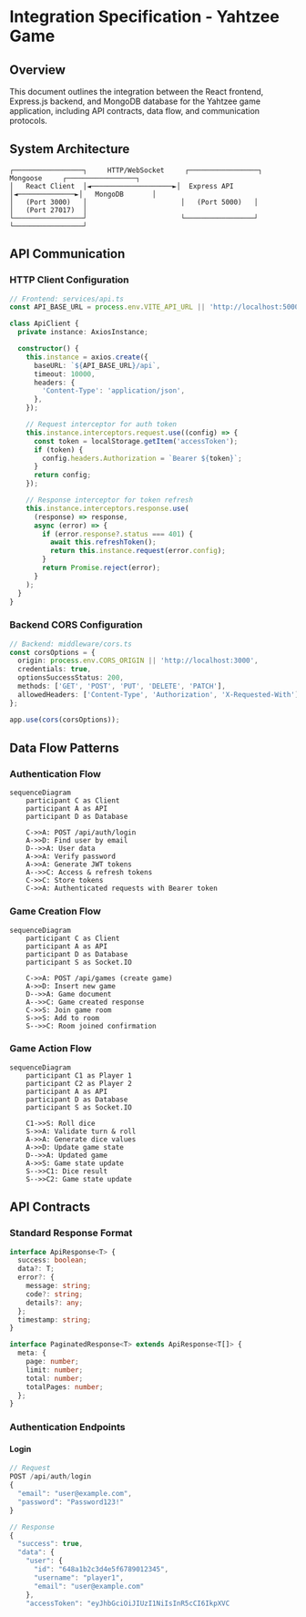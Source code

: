 # Integration Specification - Yahtzee Game

## Overview
This document outlines the integration between the React frontend, Express.js backend, and MongoDB database for the Yahtzee game application, including API contracts, data flow, and communication protocols.

## System Architecture
```
┌─────────────────┐     HTTP/WebSocket     ┌─────────────────┐     Mongoose     ┌─────────────────┐
│   React Client  │◄────────────────────►│  Express API    │◄──────────────►│   MongoDB       │
│   (Port 3000)   │                       │   (Port 5000)   │                 │   (Port 27017)  │
└─────────────────┘                       └─────────────────┘                 └─────────────────┘
```

## API Communication

### HTTP Client Configuration
```typescript
// Frontend: services/api.ts
const API_BASE_URL = process.env.VITE_API_URL || 'http://localhost:5000';

class ApiClient {
  private instance: AxiosInstance;

  constructor() {
    this.instance = axios.create({
      baseURL: `${API_BASE_URL}/api`,
      timeout: 10000,
      headers: {
        'Content-Type': 'application/json',
      },
    });

    // Request interceptor for auth token
    this.instance.interceptors.request.use((config) => {
      const token = localStorage.getItem('accessToken');
      if (token) {
        config.headers.Authorization = `Bearer ${token}`;
      }
      return config;
    });

    // Response interceptor for token refresh
    this.instance.interceptors.response.use(
      (response) => response,
      async (error) => {
        if (error.response?.status === 401) {
          await this.refreshToken();
          return this.instance.request(error.config);
        }
        return Promise.reject(error);
      }
    );
  }
}
```

### Backend CORS Configuration
```typescript
// Backend: middleware/cors.ts
const corsOptions = {
  origin: process.env.CORS_ORIGIN || 'http://localhost:3000',
  credentials: true,
  optionsSuccessStatus: 200,
  methods: ['GET', 'POST', 'PUT', 'DELETE', 'PATCH'],
  allowedHeaders: ['Content-Type', 'Authorization', 'X-Requested-With'],
};

app.use(cors(corsOptions));
```

## Data Flow Patterns

### Authentication Flow
```mermaid
sequenceDiagram
    participant C as Client
    participant A as API
    participant D as Database
    
    C->>A: POST /api/auth/login
    A->>D: Find user by email
    D-->>A: User data
    A->>A: Verify password
    A->>A: Generate JWT tokens
    A-->>C: Access & refresh tokens
    C->>C: Store tokens
    C->>A: Authenticated requests with Bearer token
```

### Game Creation Flow
```mermaid
sequenceDiagram
    participant C as Client
    participant A as API
    participant D as Database
    participant S as Socket.IO
    
    C->>A: POST /api/games (create game)
    A->>D: Insert new game
    D-->>A: Game document
    A-->>C: Game created response
    C->>S: Join game room
    S->>S: Add to room
    S-->>C: Room joined confirmation
```

### Game Action Flow
```mermaid
sequenceDiagram
    participant C1 as Player 1
    participant C2 as Player 2
    participant A as API
    participant D as Database
    participant S as Socket.IO
    
    C1->>S: Roll dice
    S->>A: Validate turn & roll
    A->>A: Generate dice values
    A->>D: Update game state
    D-->>A: Updated game
    A->>S: Game state update
    S-->>C1: Dice result
    S-->>C2: Game state update
```

## API Contracts

### Standard Response Format
```typescript
interface ApiResponse<T> {
  success: boolean;
  data?: T;
  error?: {
    message: string;
    code?: string;
    details?: any;
  };
  timestamp: string;
}

interface PaginatedResponse<T> extends ApiResponse<T[]> {
  meta: {
    page: number;
    limit: number;
    total: number;
    totalPages: number;
  };
}
```

### Authentication Endpoints

#### Login
```typescript
// Request
POST /api/auth/login
{
  "email": "user@example.com",
  "password": "Password123!"
}

// Response
{
  "success": true,
  "data": {
    "user": {
      "id": "648a1b2c3d4e5f6789012345",
      "username": "player1",
      "email": "user@example.com"
    },
    "accessToken": "eyJhbGciOiJIUzI1NiIsInR5cCI6IkpXVC